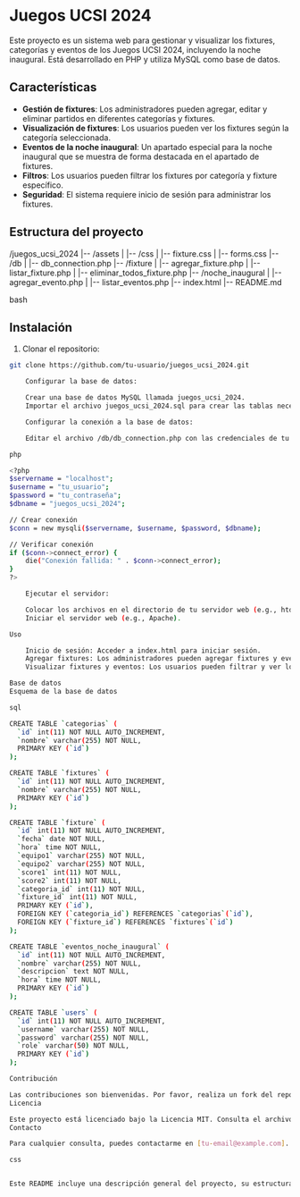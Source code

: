 # Juegos UCSI 2024

Este proyecto es un sistema web para gestionar y visualizar los fixtures, categorías y eventos de los Juegos UCSI 2024, incluyendo la noche inaugural. Está desarrollado en PHP y utiliza MySQL como base de datos.

## Características

- **Gestión de fixtures**: Los administradores pueden agregar, editar y eliminar partidos en diferentes categorías y fixtures.
- **Visualización de fixtures**: Los usuarios pueden ver los fixtures según la categoría seleccionada.
- **Eventos de la noche inaugural**: Un apartado especial para la noche inaugural que se muestra de forma destacada en el apartado de fixtures.
- **Filtros**: Los usuarios pueden filtrar los fixtures por categoría y fixture específico.
- **Seguridad**: El sistema requiere inicio de sesión para administrar los fixtures.

## Estructura del proyecto

/juegos_ucsi_2024
|-- /assets
| |-- /css
| |-- fixture.css
| |-- forms.css
|-- /db
| |-- db_connection.php
|-- /fixture
| |-- agregar_fixture.php
| |-- listar_fixture.php
| |-- eliminar_todos_fixture.php
|-- /noche_inaugural
| |-- agregar_evento.php
| |-- listar_eventos.php
|-- index.html
|-- README.md

bash


## Instalación

1. Clonar el repositorio:

```bash
git clone https://github.com/tu-usuario/juegos_ucsi_2024.git

    Configurar la base de datos:

    Crear una base de datos MySQL llamada juegos_ucsi_2024.
    Importar el archivo juegos_ucsi_2024.sql para crear las tablas necesarias.

    Configurar la conexión a la base de datos:

    Editar el archivo /db/db_connection.php con las credenciales de tu base de datos.

php

<?php
$servername = "localhost";
$username = "tu_usuario";
$password = "tu_contraseña";
$dbname = "juegos_ucsi_2024";

// Crear conexión
$conn = new mysqli($servername, $username, $password, $dbname);

// Verificar conexión
if ($conn->connect_error) {
    die("Conexión fallida: " . $conn->connect_error);
}
?>

    Ejecutar el servidor:

    Colocar los archivos en el directorio de tu servidor web (e.g., htdocs para XAMPP).
    Iniciar el servidor web (e.g., Apache).

Uso

    Inicio de sesión: Acceder a index.html para iniciar sesión.
    Agregar fixtures: Los administradores pueden agregar fixtures y eventos de la noche inaugural desde los respectivos formularios.
    Visualizar fixtures y eventos: Los usuarios pueden filtrar y ver los fixtures y eventos según la categoría seleccionada.

Base de datos
Esquema de la base de datos

sql

CREATE TABLE `categorias` (
  `id` int(11) NOT NULL AUTO_INCREMENT,
  `nombre` varchar(255) NOT NULL,
  PRIMARY KEY (`id`)
);

CREATE TABLE `fixtures` (
  `id` int(11) NOT NULL AUTO_INCREMENT,
  `nombre` varchar(255) NOT NULL,
  PRIMARY KEY (`id`)
);

CREATE TABLE `fixture` (
  `id` int(11) NOT NULL AUTO_INCREMENT,
  `fecha` date NOT NULL,
  `hora` time NOT NULL,
  `equipo1` varchar(255) NOT NULL,
  `equipo2` varchar(255) NOT NULL,
  `score1` int(11) NOT NULL,
  `score2` int(11) NOT NULL,
  `categoria_id` int(11) NOT NULL,
  `fixture_id` int(11) NOT NULL,
  PRIMARY KEY (`id`),
  FOREIGN KEY (`categoria_id`) REFERENCES `categorias`(`id`),
  FOREIGN KEY (`fixture_id`) REFERENCES `fixtures`(`id`)
);

CREATE TABLE `eventos_noche_inaugural` (
  `id` int(11) NOT NULL AUTO_INCREMENT,
  `nombre` varchar(255) NOT NULL,
  `descripcion` text NOT NULL,
  `hora` time NOT NULL,
  PRIMARY KEY (`id`)
);

CREATE TABLE `users` (
  `id` int(11) NOT NULL AUTO_INCREMENT,
  `username` varchar(255) NOT NULL,
  `password` varchar(255) NOT NULL,
  `role` varchar(50) NOT NULL,
  PRIMARY KEY (`id`)
);

Contribución

Las contribuciones son bienvenidas. Por favor, realiza un fork del repositorio y crea una nueva rama para tus cambios. Luego, envía una solicitud de pull con una descripción detallada de tus modificaciones.
Licencia

Este proyecto está licenciado bajo la Licencia MIT. Consulta el archivo LICENSE para más detalles.
Contacto

Para cualquier consulta, puedes contactarme en [tu-email@example.com].

css


Este README incluye una descripción general del proyecto, su estructura, instrucciones de instalación, uso, esquema de la base de datos y detalles sobre cómo contribuir. Puedes personalizarlo según tus necesidades específicas y añadir más detalles si lo consideras necesario.

